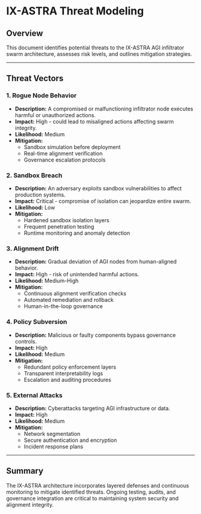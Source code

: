 # IX-ASTRA Threat Modeling

## Overview

This document identifies potential threats to the IX-ASTRA AGI infiltrator swarm architecture,
assesses risk levels, and outlines mitigation strategies.

---

## Threat Vectors

### 1. Rogue Node Behavior
- **Description:** A compromised or malfunctioning infiltrator node executes harmful or unauthorized actions.
- **Impact:** High - could lead to misaligned actions affecting swarm integrity.
- **Likelihood:** Medium
- **Mitigation:** 
  - Sandbox simulation before deployment
  - Real-time alignment verification
  - Governance escalation protocols

### 2. Sandbox Breach
- **Description:** An adversary exploits sandbox vulnerabilities to affect production systems.
- **Impact:** Critical - compromise of isolation can jeopardize entire swarm.
- **Likelihood:** Low
- **Mitigation:** 
  - Hardened sandbox isolation layers
  - Frequent penetration testing
  - Runtime monitoring and anomaly detection

### 3. Alignment Drift
- **Description:** Gradual deviation of AGI nodes from human-aligned behavior.
- **Impact:** High - risk of unintended harmful actions.
- **Likelihood:** Medium-High
- **Mitigation:** 
  - Continuous alignment verification checks
  - Automated remediation and rollback
  - Human-in-the-loop governance

### 4. Policy Subversion
- **Description:** Malicious or faulty components bypass governance controls.
- **Impact:** High
- **Likelihood:** Medium
- **Mitigation:** 
  - Redundant policy enforcement layers
  - Transparent interpretability logs
  - Escalation and auditing procedures

### 5. External Attacks
- **Description:** Cyberattacks targeting AGI infrastructure or data.
- **Impact:** High
- **Likelihood:** Medium
- **Mitigation:** 
  - Network segmentation
  - Secure authentication and encryption
  - Incident response plans

---

## Summary

The IX-ASTRA architecture incorporates layered defenses and continuous monitoring to mitigate identified threats.
Ongoing testing, audits, and governance integration are critical to maintaining system security and alignment integrity.

